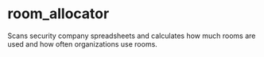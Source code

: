 # room_allocator
Scans security company spreadsheets and calculates how much rooms are used and how often organizations use rooms.
